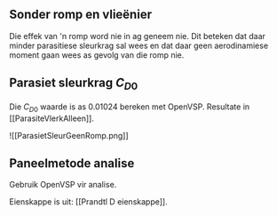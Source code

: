 ## Sonder romp en vlieënier

Die effek van 'n romp word nie in ag geneem nie.  Dit beteken dat daar minder parasitiese sleurkrag sal wees en dat daar geen aerodinamiese moment gaan wees as gevolg van die romp nie.

## Parasiet sleurkrag $C_{D0}$

Die $C_{D0}$ waarde is as 0.01024 bereken met OpenVSP.
Resultate in [[ParasiteVlerkAlleen]].

![[ParasietSleurGeenRomp.png]]


## Paneelmetode analise

Gebruik OpenVSP vir analise.

Eienskappe is uit:  [[Prandtl D eienskappe]].